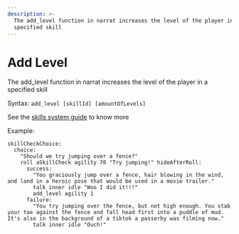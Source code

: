 ```yaml
---
description: >-
  The add_level function in narrat increases the level of the player in a
  specified skill
---
```


# Add Level

The add_level function in narrat increases the level of the player in a specified skill

Syntax: `add_level [skillId] [amountOfLevels]`

See the [skills system guide](../../features/skills-system.md) to know more

Example:

```
skillCheckChoice:
  choice:
    "Should we try jumping over a fence?"
    roll aSkillCheck agility 70 "Try jumping!" hideAfterRoll:
      success:
        "You graciously jump over a fence, hair blowing in the wind, and land in a heroic pose that would be used in a movie trailer."
        talk inner idle "Woo I did it!!!"
        add_level agility 1
      failure:
        "You try jumping over the fence, but not high enough. You stab your toe against the fence and fall head first into a puddle of mud. It's also in the background of a tiktok a passerby was filming now."
        talk inner idle "Ouch!"
```

